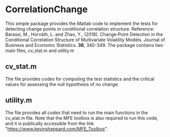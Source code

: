 # CorrelationChange
This simple package provides the Matlab code to implement the tests for detecting change points in conditional correlation structure.
Reference:
Barassi, M., Horváth, L. and Zhao, Y., (2018). Change‐Point Detection in the Conditional Correlation Structure of Multivariate Volatility Models. Journal of Business and Economic Statistics. **38**, 340-349.
The package contains two main files, cv_stat.m and utility.m

## cv_stat.m
The file provides codes for computing the test statistics and the critical values for assessing the null hypothesis of no change.

## utility.m
The file provides all codes that need to run the main functions in the cv_stat.m file. Note that the MFE toolbox is also required to run this code, and it is publically accessible from the link "https://www.kevinsheppard.com/MFE_Toolbox".
